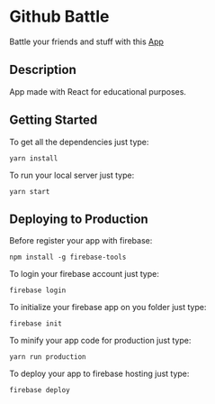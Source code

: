 # Github Battle

Battle your friends and stuff with this [App](https://github-battle-d3ab9.firebaseapp.com)

## Description

App made with React for educational purposes.

## Getting Started

To get all the dependencies just type:

```
yarn install
```

To run your local server just type:

```
yarn start
```

## Deploying to Production

Before register your app with firebase:

```
npm install -g firebase-tools
```

To login your firebase account just type:

```
firebase login
```

To initialize your firebase app on you folder just type:

```
firebase init
```

To minify your app code for production just type:

```
yarn run production
```

To deploy your app to firebase hosting just type:

```
firebase deploy
```
